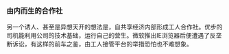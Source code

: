 ### 由内而生的合作社

另一个诱人、甚至是异想天开的想法是，自共享经济内部形成工人合作社。优步的司机能利用公司的技术基础，运行自己的营生。微软推出IE浏览器后便遭遇了反垄断诉讼，有这样的前车之鉴，由工人接管平台的举措恐怕也不难想象。

